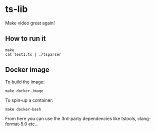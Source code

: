 # ts-lib
Make video great again!

## How to run it

```
make
cat test1.ts | ./tsparser
```

## Docker image
To build the image:
```
make docker-image
```
To spin-up a container:
```
make docker-bash
```
From here you can use the 3rd-party dependencies like
tstools, clang-format-5.0 etc...